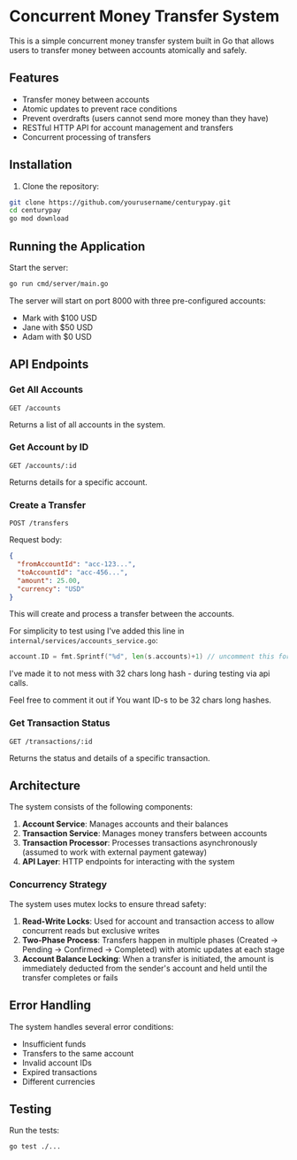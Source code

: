 # Concurrent Money Transfer System

This is a simple concurrent money transfer system built in Go that allows users to transfer money between accounts atomically and safely.

## Features

- Transfer money between accounts
- Atomic updates to prevent race conditions
- Prevent overdrafts (users cannot send more money than they have)
- RESTful HTTP API for account management and transfers
- Concurrent processing of transfers

## Installation

1. Clone the repository:

```bash
git clone https://github.com/yourusername/centurypay.git
cd centurypay
go mod download
```

## Running the Application

Start the server:

```bash
go run cmd/server/main.go
```

The server will start on port 8000 with three pre-configured accounts:
- Mark with $100 USD
- Jane with $50 USD
- Adam with $0 USD

## API Endpoints

### Get All Accounts

```
GET /accounts
```

Returns a list of all accounts in the system.

### Get Account by ID

```
GET /accounts/:id
```

Returns details for a specific account.

### Create a Transfer

```
POST /transfers
```

Request body:
```json
{
  "fromAccountId": "acc-123...",
  "toAccountId": "acc-456...",
  "amount": 25.00,
  "currency": "USD"
}
```

This will create and process a transfer between the accounts.

For simplicity to test using I've added this line in `internal/services/accounts_service.go`:
```go 
account.ID = fmt.Sprintf("%d", len(s.accounts)+1) // uncomment this for api request testing 
```
I've made it to not mess with 32 chars long hash - during testing via api calls.

Feel free to comment it out if You want ID-s to be 32 chars long hashes.

### Get Transaction Status

```
GET /transactions/:id
```

Returns the status and details of a specific transaction.

## Architecture

The system consists of the following components:

1. **Account Service**: Manages accounts and their balances
2. **Transaction Service**: Manages money transfers between accounts
3. **Transaction Processor**: Processes transactions asynchronously (assumed to work with external payment gateway)
4. **API Layer**: HTTP endpoints for interacting with the system

### Concurrency Strategy

The system uses mutex locks to ensure thread safety:

1. **Read-Write Locks**: Used for account and transaction access to allow concurrent reads but exclusive writes
2. **Two-Phase Process**: Transfers happen in multiple phases (Created → Pending → Confirmed → Completed) with atomic updates at each stage
3. **Account Balance Locking**: When a transfer is initiated, the amount is immediately deducted from the sender's account and held until the transfer completes or fails

## Error Handling

The system handles several error conditions:
- Insufficient funds
- Transfers to the same account
- Invalid account IDs
- Expired transactions
- Different currencies

## Testing

Run the tests:

```bash
go test ./...
```
